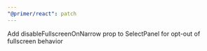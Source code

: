 ```yaml
---
"@primer/react": patch
---
```


Add disableFullscreenOnNarrow prop to SelectPanel for opt-out of fullscreen behavior

